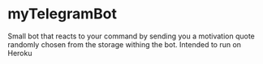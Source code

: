 # myTelegramBot
Small bot that reacts to your command by sending you a motivation quote randomly chosen from the storage withing the bot.
Intended to run on Heroku
